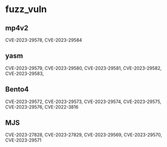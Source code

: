 # fuzz_vuln

## mp4v2
CVE-2023-29578, CVE-2023-29584

## yasm
CVE-2023-29579, CVE-2023-29580, CVE-2023-29581, CVE-2023-29582, CVE-2023-29583,

## Bento4
CVE-2023-29572, CVE-2023-29573, CVE-2023-29574, CVE-2023-29575, CVE-2023-29576, CVE-2022-3816

## MJS
CVE-2023-27828, CVE-2023-27829, CVE-2023-29569, CVE-2023-29570, CVE-2023-29571
